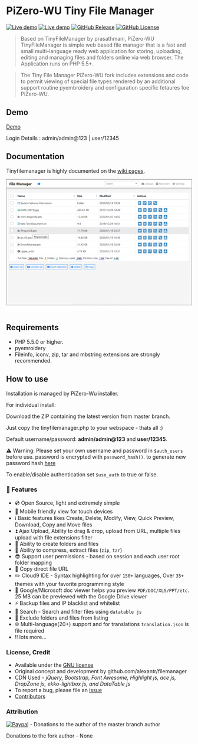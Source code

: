 # PiZero-WU Tiny File Manager


[![Live demo](https://img.shields.io/badge/Live-Demo-brightgreen.svg?style=flat-square)](https://pizero-wu-tinyfilemanager.github.io/demo/)
[![Live demo](https://img.shields.io/badge/Help-Docs-lightgrey.svg?style=flat-square)](https://github.com/OneOfTheInfiniteMonkeys/pizero-wu-tinyfilemanager/wiki)
[![GitHub Release](https://img.shields.io/github/v/release/OneOfTheInfiniteMonkeys/pizero-wu-tinyfilemanager?include_prereleases)](https://github.com/OneOfTheInfiniteMonkeys/pizero-wu-tinyfilemanager/releases)
 [![GitHub License](https://img.shields.io/github/license/OneOfTheInfiniteMonkeys/pizero-wu-tinyfilemanager.svg?style=flat-square)](https://github.com/OneOfTheInfiniteMonkeys/pizero-wu-tinyfilemanager/blob/master/LICENSE) 

> Based on TinyFileManager by prasathmani, PiZero-WU TinyFileManager is simple web based file manager that is a fast and small multi-language ready web application for storing, uploading, editing and managing files and folders online via web browser. The Application runs on PHP 5.5+.

>The Tiny File Manager PiZero-WU fork includes extensions and code to permit viewing of special file types rendered by an additional support routine pyembroidery and configuration specific fetaures foe PiZero-WU.

## Demo
[Demo](https://pizero-wu-tinyfilemanager.github.io/demo/)

 Login Details : admin/admin@123 | user/12345


## Documentation
Tinyfilemanager is highly documented on the [wiki pages](https://github.com/oneoftheinfinitemonkeys/pizero-wu-tinyfilemanager/wiki).


[![Tiny File Manager](screenshot.gif)](screenshot.gif)

## Requirements

- PHP 5.5.0 or higher.
- pyemroidery
- Fileinfo, iconv, zip, tar and mbstring extensions are strongly recommended.

## How to use
Installation is managed by PiZero-Wu installer.

For individual install:

Download the ZIP containing the latest version from master branch.

Just copy the tinyfilemanager.php to your webspace - thats all :)

Default username/password: **admin/admin@123** and **user/12345**.

:warning: Warning: Please set your own username and password in `$auth_users` before use. password is encrypted with <code>password_hash()</code>. to generate new password hash [here](https://tinyfilemanager.github.io/docs/pwd.html)

To enable/disable authentication set `$use_auth` to true or false.


### :loudspeaker: Features 

- :cd: Open Source, light and extremely simple
- :iphone: Mobile friendly view for touch devices
- :information_source: Basic features likes Create, Delete, Modify, View, Quick Preview, Download, Copy and Move files 
- :arrow_double_up: Ajax Upload, Ability to drag & drop, upload from URL, multiple files upload with file extensions filter 
- :file_folder: Ability to create folders and files
- :gift: Ability to compress, extract files (`zip`, `tar`)
- :sunglasses: Support user permissions - based on session and each user root folder mapping
- :floppy_disk: Copy direct file URL
- :pencil2: Cloud9 IDE - Syntax highlighting for over `150+` languages, Over `35+` themes with your favorite programming style
- :page_facing_up: Google/Microsoft doc viewer helps you preview `PDF/DOC/XLS/PPT/etc`. 25 MB can be previewed with the Google Drive viewer
- :zap: Backup files and IP blacklist and whitelist
- :mag_right: Search -  Search and filter files using `datatable js`
- :file_folder: Exclude folders and files from listing
- :globe_with_meridians: Multi-language(20+) support and for translations `translation.json` is file required
- :bangbang: lots more...


### <a name=license></a>License, Credit  

- Available under the [GNU license](https://github.com/oneoftheinfinitemonkeys/pizero-wu-tinyfilemanager/blob/master/LICENSE)
- Original concept and development by github.com/alexantr/filemanager
- CDN Used - _jQuery, Bootstrap, Font Awesome, Highlight js, ace js, DropZone js, ekko-lightbox js, and DataTable js_
- To report a bug, please file an [issue](https://github.com/oneoftheinfinitemonkeys/pizero-wu-tinyfilemanager/issues)
- [Contributors](https://github.com/prasathmani/tinyfilemanager/wiki/Authors-and-Contributors)

### Attribution
[![Paypal](https://img.shields.io/badge/Donate-Paypal-lightgrey.svg?style=flat-square)](https://www.paypal.me/prasathmani) - Donations to the author of the master branch author

Donations to the fork author - None
